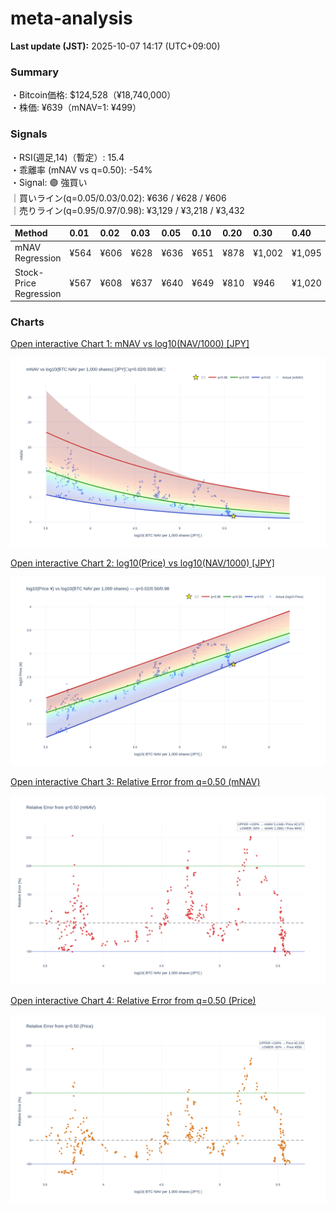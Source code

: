 # meta-analysis


<!--REPORT:START-->
**Last update (JST):** 2025-10-07 14:17 (UTC+09:00)

### Summary
・Bitcoin価格: $124,528（¥18,740,000）  
・株価: ¥639（mNAV=1: ¥499）

### Signals
・RSI(週足,14)（暫定）: 15.4  
・乖離率 (mNAV vs q=0.50): -54%  
・Signal: 🟣 強買い  
｜買いライン(q=0.05/0.03/0.02): ¥636 / ¥628 / ¥606  
｜売りライン(q=0.95/0.97/0.98): ¥3,129 / ¥3,218 / ¥3,432

| Method                 | 0.01   | 0.02   | 0.03   | 0.05   | 0.10   | 0.20   | 0.30   | 0.40   | 0.50   | 0.60   | 0.70   | 0.80   | 0.90   | 0.95   | 0.97   | 0.98   | 0.99   |
|:-----------------------|:-------|:-------|:-------|:-------|:-------|:-------|:-------|:-------|:-------|:-------|:-------|:-------|:-------|:-------|:-------|:-------|:-------|
| mNAV Regression        | ¥564   | ¥606   | ¥628   | ¥636   | ¥651   | ¥878   | ¥1,002 | ¥1,095 | ¥1,285 | ¥1,465 | ¥1,618 | ¥2,082 | ¥2,701 | ¥3,129 | ¥3,218 | ¥3,432 | ¥3,382 |
| Stock-Price Regression | ¥567   | ¥608   | ¥637   | ¥640   | ¥649   | ¥810   | ¥946   | ¥1,020 | ¥1,116 | ¥1,304 | ¥1,513 | ¥1,977 | ¥2,531 | ¥2,858 | ¥2,789 | ¥3,039 | ¥3,051 |

### Charts
[Open interactive Chart 1: mNAV vs log10(NAV/1000) [JPY]](https://tkzm240.github.io/meta-analysis/fig1.html)

![fig1](assets/fig1.png)

[Open interactive Chart 2: log10(Price) vs log10(NAV/1000) [JPY]](https://tkzm240.github.io/meta-analysis/fig2.html)

![fig2](assets/fig2.png)

[Open interactive Chart 3: Relative Error from q=0.50 (mNAV)](https://tkzm240.github.io/meta-analysis/fig3.html)

![fig3](assets/fig3.png)

[Open interactive Chart 4: Relative Error from q=0.50 (Price)](https://tkzm240.github.io/meta-analysis/fig4.html)

![fig4](assets/fig4.png)
<!--REPORT:END-->
